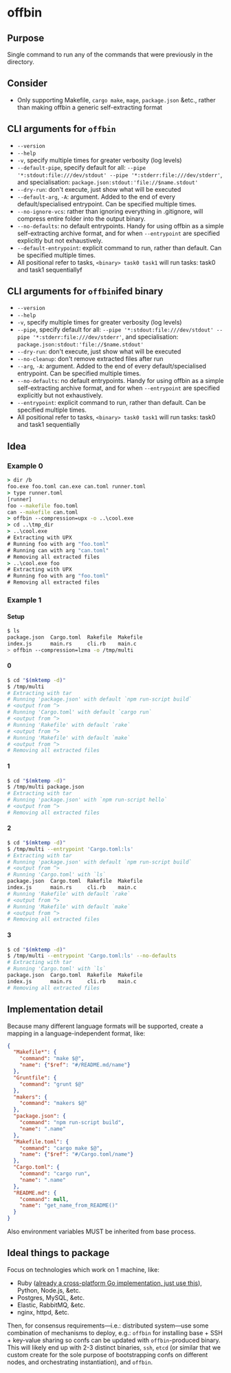 offbin
======

## Purpose
Single command to run any of the commands that were previously in the directory.

## Consider
- Only supporting Makefile, `cargo make`, `mage`, `package.json` &etc., rather than making offbin a generic self-extracting format

## CLI arguments for `offbin`
 - `--version`
 - `--help`
 - `-v`, specify multiple times for greater verbosity (log levels)
 - `--default-pipe`, specify default for all: `--pipe '*:stdout:file:///dev/stdout' --pipe '*:stderr:file:///dev/stderr'`, and specialisation: `package.json:stdout:'file://$name.stdout'`
 - `--dry-run`: don't execute, just show what will be executed
 - `--default-arg`, `-A`: argument. Added to the end of every default/specialised entrypoint. Can be specified multiple times.
 - `--no-ignore-vcs`: rather than ignoring everything in .gitignore, will compress entire folder into the output binary.
 - `--no-defaults`: no default entrypoints. Handy for using offbin as a simple self-extracting archive format, and for when `--entrypoint` are specified explicitly but not exhaustively.
 - `--default-entrypoint`: explicit command to run, rather than default. Can be specified multiple times.
 - All positional refer to tasks, `<binary> task0 task1` will run tasks: task0 and task1 sequentiallyf

## CLI arguments for `offbin`ifed binary
 - `--version`
 - `--help`
 - `-v`, specify multiple times for greater verbosity (log levels)
 - `--pipe`, specify default for all: `--pipe '*:stdout:file:///dev/stdout' --pipe '*:stderr:file:///dev/stderr'`, and specialisation: `package.json:stdout:'file://$name.stdout'`
 - `--dry-run`: don't execute, just show what will be executed
 - `--no-cleanup`: don't remove extracted files after run
 - `--arg`, `-A`: argument. Added to the end of every default/specialised entrypoint. Can be specified multiple times.
 - `--no-defaults`: no default entrypoints. Handy for using offbin as a simple self-extracting archive format, and for when `--entrypoint` are specified explicitly but not exhaustively.
 - `--entrypoint`: explicit command to run, rather than default. Can be specified multiple times.
 - All positional refer to tasks, `<binary> task0 task1` will run tasks: task0 and task1 sequentially

## Idea

### Example 0
```cmd
> dir /b
foo.exe foo.toml can.exe can.toml runner.toml
> type runner.toml
[runner]
foo --makefile foo.toml
can --makefile can.toml
> offbin --compression=upx -o ..\cool.exe
> cd ..\tmp_dir
> ..\cool.exe
# Extracting with UPX
# Running foo with arg "foo.toml"
# Running can with arg "can.toml"
# Removing all extracted files
> ..\cool.exe foo
# Extracting with UPX
# Running foo with arg "foo.toml"
# Removing all extracted files
```

### Example 1

#### Setup
```bash
$ ls
package.json  Cargo.toml  Rakefile  Makefile
index.js      main.rs     cli.rb    main.c
> offbin --compression=lzma -o /tmp/multi
```

#### 0
```bash
$ cd "$(mktemp -d)"
$ /tmp/multi
# Extracting with tar
# Running 'package.json' with default `npm run-script build`
# <output from ^>
# Running 'Cargo.toml' with default `cargo run`
# <output from ^>
# Running 'Rakefile' with default `rake`
# <output from ^>
# Running 'Makefile' with default `make`
# <output from ^>
# Removing all extracted files
```

#### 1
```bash
$ cd "$(mktemp -d)"
$ /tmp/multi package.json
# Extracting with tar
# Running 'package.json' with `npm run-script hello`
# <output from ^>
# Removing all extracted files
```

#### 2
```bash
$ cd "$(mktemp -d)"
$ /tmp/multi --entrypoint 'Cargo.toml:ls'
# Extracting with tar
# Running 'package.json' with default `npm run-script build`
# <output from ^>
# Running 'Cargo.toml' with `ls`
package.json  Cargo.toml  Rakefile  Makefile
index.js      main.rs     cli.rb    main.c
# Running 'Rakefile' with default `rake`
# <output from ^>
# Running 'Makefile' with default `make`
# <output from ^>
# Removing all extracted files
```

#### 3
```bash
$ cd "$(mktemp -d)"
$ /tmp/multi --entrypoint 'Cargo.toml:ls' --no-defaults
# Extracting with tar
# Running 'Cargo.toml' with `ls`
package.json  Cargo.toml  Rakefile  Makefile
index.js      main.rs     cli.rb    main.c
# Removing all extracted files
```
 
## Implementation detail
 
Because many different language formats will be supported, create a mapping in a language-independent format, like:
```json
{
  "Makefile*": {
    "command": "make $@",
    "name": {"$ref": "#/README.md/name"}
  },
  "Gruntfile": {
    "command": "grunt $@"
  },
  "makers": {
    "command": "makers $@"
  },
  "package.json": {
    "command": "npm run-script build",
    "name": ".name"
  },
  "Makefile.toml": {
    "command": "cargo make $@",
    "name": {"$ref": "#/Cargo.toml/name"}
  },
  "Cargo.toml": {
    "command": "cargo run",
    "name": ".name"
  },
  "README.md": {
    "command": null,
    "name": "get_name_from_README()"
  }
}
```

Also environment variables MUST be inherited from base process.

## Ideal things to package
Focus on technologies which work on 1 machine, like:

- Ruby ([already a cross-platform Go implementation, just use this](https://bitbucket.org/jonforums/uru)), Python, Node.js, &etc.
- Postgres, MySQL, &etc.
- Elastic, RabbitMQ, &etc.
- nginx, httpd, &etc.

Then, for consensus requirements—i.e.: distributed system—use some combination of mechanisms to deploy, e.g.: `offbin` for installing base + SSH + key-value sharing so confs can be updated with `offbin`-produced binary. This will likely end up with 2-3 distinct binaries, `ssh`, `etcd` (or similar that we custom create for the sole purpose of bootstrapping confs on different nodes, and orchestrating instantiation), and `offbin`.
